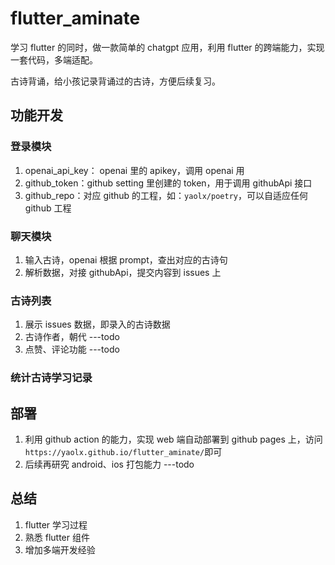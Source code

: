 # flutter_aminate

学习 flutter 的同时，做一款简单的 chatgpt 应用，利用 flutter 的跨端能力，实现一套代码，多端适配。

古诗背诵，给小孩记录背诵过的古诗，方便后续复习。

## 功能开发

### 登录模块

1. openai_api_key： openai 里的 apikey，调用 openai 用
2. github_token：github setting 里创建的 token，用于调用 githubApi 接口
3. github_repo：对应 github 的工程，如：`yaolx/poetry`，可以自适应任何 github 工程

### 聊天模块

1. 输入古诗，openai 根据 prompt，查出对应的古诗句
2. 解析数据，对接 githubApi，提交内容到 issues 上

### 古诗列表

1. 展示 issues 数据，即录入的古诗数据
2. 古诗作者，朝代 ---todo
3. 点赞、评论功能 ---todo

### 统计古诗学习记录

## 部署

1. 利用 github action 的能力，实现 web 端自动部署到 github pages 上，访问`https://yaolx.github.io/flutter_aminate/`即可
2. 后续再研究 android、ios 打包能力 ---todo

## 总结

1. flutter 学习过程
2. 熟悉 flutter 组件
3. 增加多端开发经验
